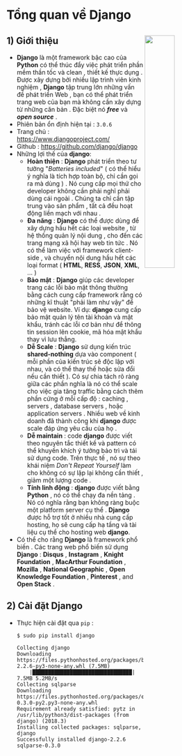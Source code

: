 # Tổng quan về Django
## **1) Giới thiệu** <img src=https://i.imgur.com/knrEw3J.png align=right width=37% >
- **Django** là một framework bậc cao của **Python** có thể thúc đẩy việc phát triển phần mềm thần tốc và clean , thiết kế thực dụng . Được xây dựng bởi nhiều lập trình viên kinh nghiệm , **Django** tập trung lớn những vấn đề phát triển Web , bạn có thể phát triển trang web của bạn mà không cần xây dựng từ những căn bản . Đặc biệt nó ***free*** và ***open source*** . 
- Phiên bản ổn định hiện tại : `3.0.6`
- Trang chủ : https://www.djangoproject.com/
- Github : https://github.com/django/django
- Những lợi thế của **django**:
    - **Hoàn thiện** : **Django** phát triển theo tư tưởng "*Batteries included*" ( có thể hiểu ý nghĩa là tích hợp toàn bộ, chỉ cần gọi ra mà dùng ) . Nó cung cấp mọi thứ cho developer không cần phải nghĩ phải dùng cái ngoài . Chúng ta chỉ cần tập trung vào sản phẩm , tất cả đều hoạt động liền mạch với nhau .
    - **Đa năng** : **Django** có thể được dùng để xây dựng hầu hết các loại website , từ hệ thống quản lý nội dung , cho đến các trang mạng xã hội hay web tin tức . Nó có thể làm việc với framework client-side , và chuyển nội dung hầu hết các loại format ( **HTML**, **RESS**, **JSON**, **XML**, ... )
    - **Bảo mật** : **Django** giúp các developer trang các lỗi bảo mật thông thường bằng cách cung cấp framework rằng có những kĩ thuật "phải làm như vậy" để bảo vệ website. Ví dụ: **django** cung cấp bảo mật quản lý tên tài khoản và mật khẩu, tránh các lỗi cơ bản như để thông tin session lên cookie, mã hóa mật khẩu thay vì lưu thẳng.
    - **Dễ Scale** : **Django** sử dụng kiến trúc **shared-nothing** dựa vào component ( mỗi phần của kiến trúc sẽ độc lập với nhau, và có thể thay thế hoặc sửa đổi nếu cần thiết ). Có sự chia tách rõ ràng giữa các phần nghĩa là nó có thể scale cho việc gia tăng traffic bằng cách thêm phần cứng ở mỗi cấp độ : caching , servers , database servers , hoặc application servers . Nhiều web về kinh doanh đã thành công khi **django** được scale đáp ứng yêu cầu của họ .
    - **Dễ maintain** : code **django** được viết theo nguyên tắc thiết kế và pattern có thể khuyến khích ý tưởng bảo trì và tái sử dụng code. Trên thực tế , nó sự theo khái niệm *Don't Repeat Yourself* làm cho không có sự lặp lại không cần thiết , giảm một lượng code .
    - **Tính linh động** : **django** được viết bằng **Python** , nó có thể chạy đa nền tảng . Nó có nghĩa rằng bạn không ràng buộc một platform server cụ thể . **Django** được hỗ trợ tốt ở nhiều nhà cung cấp hosting, họ sẽ cung cấp hạ tầng và tài liệu cụ thể cho hosting web **django**.
- Có thể cho rằng **Django** là framework phổ biến . Các trang web phổ biến sử dụng **Django** : **Disqus** , **Instagram** , **Knight Foundation** , **MacArthur Foundation** , **Mozilla** , **National Geographic** , **Open Knowledge Foundation** , **Pinterest** , and **Open Stack** .
## **2) Cài đặt Django**
- Thực hiện cài đặt qua `pip` :
    ```
    $ sudo pip install django
    ```
    ```
    Collecting django
    Downloading https://files.pythonhosted.org/packages/b2/79/df0ffea7bf1e02c073c2633702c90f4384645c40a1dd09a308e02ef0c817/Django-2.2.6-py3-none-any.whl (7.5MB)
        |████████████████████████████████| 7.5MB 5.2MB/s 
    Collecting sqlparse
    Downloading https://files.pythonhosted.org/packages/ef/53/900f7d2a54557c6a37886585a91336520e5539e3ae2423ff1102daf4f3a7/sqlparse-0.3.0-py2.py3-none-any.whl
    Requirement already satisfied: pytz in /usr/lib/python3/dist-packages (from django) (2018.3)
    Installing collected packages: sqlparse, django
    Successfully installed django-2.2.6 sqlparse-0.3.0
    ```
